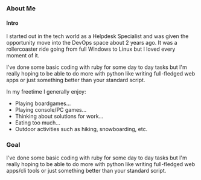 ### About Me

#### Intro
I started out in the tech world as a Helpdesk Specialist and was given 
the opportunity move into the DevOps space about 2 years ago. It was a 
rollercoaster ride going from full Windows to Linux but I loved every
moment of it.

I've done some basic coding with ruby for some day to day tasks but I'm
really hoping to be able to do more with python like writing full-fledged
web apps or just something better than your standard script.

In my freetime I generally enjoy:

- Playing boardgames...
- Playing console/PC games...
- Thinking about solutions for work...
- Eating too much...
- Outdoor activities such as hiking, snowboarding, etc.

### Goal

I've done some basic coding with ruby for some day to day tasks but I'm
really hoping to be able to do more with python like writing full-fledged
web apps/cli tools or just something better than your standard script.  
